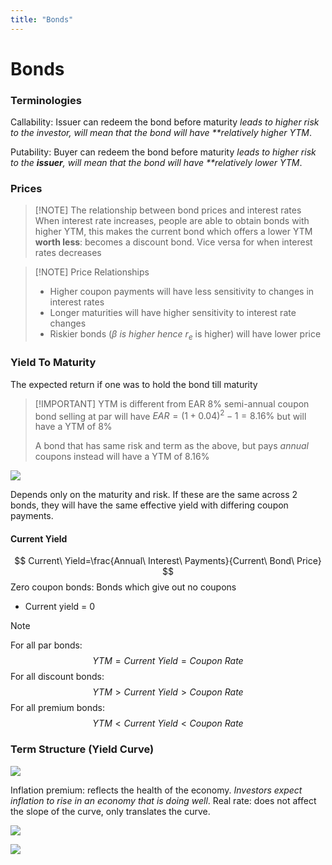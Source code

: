```yaml
---
title: "Bonds"
---
```

# Bonds
### Terminologies
Callability: Issuer can redeem the bond before maturity _leads to higher risk to the investor, will mean that the bond will have **relatively higher YTM_.

Putability: Buyer can redeem the bond before maturity _leads to higher risk to the __issuer__, will mean that the bond will have **relatively lower YTM_.
### Prices
> [!NOTE] The relationship between bond prices and interest rates
> When interest rate increases, people are able to obtain bonds with higher YTM, this makes the current bond which offers a lower YTM __worth less__: becomes a discount bond.
> Vice versa for when interest rates decreases

> [!NOTE] Price Relationships
> - Higher coupon payments will have less sensitivity to changes in interest rates
> - Longer maturities will have higher sensitivity to interest rate changes
> - Riskier bonds ($\beta\ is\ higher\ hence\ r_e$ is higher) will have lower price

### Yield To Maturity
The expected return if one was to hold the bond till maturity

> [!IMPORTANT] YTM is different from EAR
> 8% semi-annual coupon bond selling at par will have $EAR=(1+0.04)^2-1=8.16\%$ but will have a YTM of 8%
> 
> A bond that has same risk and term as the above, but pays _annual_ coupons instead will have a YTM of 8.16%
	
![](https://i.imgur.com/LXaqAUv.png)

Depends only on the maturity and risk. If these are the same across 2 bonds, they will have the same effective yield with differing coupon payments.

#### Current Yield

$$ Current\ Yield=\frac{Annual\ Interest\ Payments}{Current\ Bond\ Price} $$
Zero coupon bonds: Bonds which give out no coupons
- Current yield = 0

> [!NOTE]
> For all par bonds:
> $$YTM=Current\ Yield=Coupon\ Rate$$
> For all discount bonds:
> $$YTM>Current\ Yield> Coupon\ Rate$$
> For all premium bonds:
> $$YTM<Current\ Yield< Coupon\ Rate$$

### Term Structure (Yield Curve)
![](https://i.imgur.com/M1KyPdL.png)

Inflation premium: reflects the health of the economy. _Investors expect inflation to rise in an economy that is doing well_.
Real rate: does not affect the slope of the curve, only translates the curve.

![](https://i.imgur.com/VaUaE8b.png)

![](https://i.imgur.com/A6Z3klT.png)
